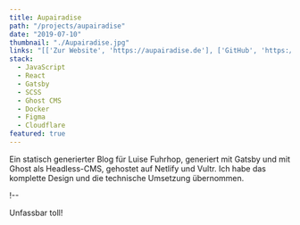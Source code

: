 ```yaml
---
title: Aupairadise
path: "/projects/aupairadise"
date: "2019-07-10"
thumbnail: "./Aupairadise.jpg"
links: "[['Zur Website', 'https://aupairadise.de'], ['GitHub', 'https://github.com/SkyGuardian42/Aupairadise']]"
stack:
  - JavaScript
  - React
  - Gatsby
  - SCSS
  - Ghost CMS
  - Docker
  - Figma
  - Cloudflare
featured: true
---
```


Ein statisch generierter Blog für Luise Fuhrhop, generiert mit Gatsby und mit Ghost als Headless-CMS, gehostet auf Netlify und Vultr. Ich habe das komplette Design und die technische Umsetzung übernommen.

!--

Unfassbar toll!